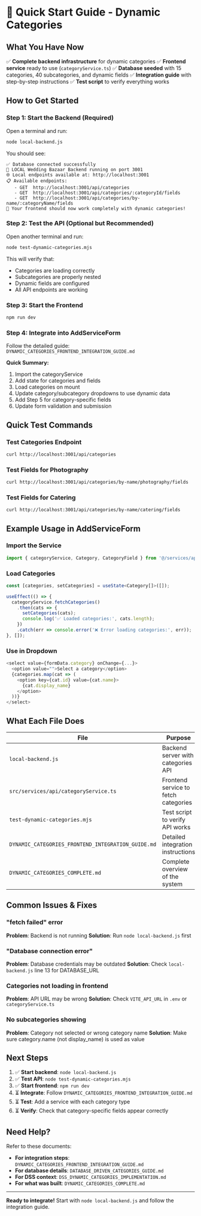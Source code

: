 # 🚀 Quick Start Guide - Dynamic Categories

## What You Have Now

✅ **Complete backend infrastructure** for dynamic categories
✅ **Frontend service** ready to use (`categoryService.ts`)
✅ **Database seeded** with 15 categories, 40 subcategories, and dynamic fields
✅ **Integration guide** with step-by-step instructions
✅ **Test script** to verify everything works

## How to Get Started

### Step 1: Start the Backend (Required)

Open a terminal and run:
```bash
node local-backend.js
```

You should see:
```
✅ Database connected successfully
🎯 LOCAL Wedding Bazaar Backend running on port 3001
🌐 Local endpoints available at: http://localhost:3001
📋 Available endpoints:
   - GET  http://localhost:3001/api/categories
   - GET  http://localhost:3001/api/categories/:categoryId/fields
   - GET  http://localhost:3001/api/categories/by-name/:categoryName/fields
🚀 Your frontend should now work completely with dynamic categories!
```

### Step 2: Test the API (Optional but Recommended)

Open another terminal and run:
```bash
node test-dynamic-categories.mjs
```

This will verify that:
- Categories are loading correctly
- Subcategories are properly nested
- Dynamic fields are configured
- All API endpoints are working

### Step 3: Start the Frontend

```bash
npm run dev
```

### Step 4: Integrate into AddServiceForm

Follow the detailed guide: `DYNAMIC_CATEGORIES_FRONTEND_INTEGRATION_GUIDE.md`

**Quick Summary:**
1. Import the categoryService
2. Add state for categories and fields
3. Load categories on mount
4. Update category/subcategory dropdowns to use dynamic data
5. Add Step 5 for category-specific fields
6. Update form validation and submission

## Quick Test Commands

### Test Categories Endpoint
```bash
curl http://localhost:3001/api/categories
```

### Test Fields for Photography
```bash
curl http://localhost:3001/api/categories/by-name/photography/fields
```

### Test Fields for Catering
```bash
curl http://localhost:3001/api/categories/by-name/catering/fields
```

## Example Usage in AddServiceForm

### Import the Service
```typescript
import { categoryService, Category, CategoryField } from '@/services/api/categoryService';
```

### Load Categories
```typescript
const [categories, setCategories] = useState<Category[]>([]);

useEffect(() => {
  categoryService.fetchCategories()
    .then(cats => {
      setCategories(cats);
      console.log('✅ Loaded categories:', cats.length);
    })
    .catch(err => console.error('❌ Error loading categories:', err));
}, []);
```

### Use in Dropdown
```typescript
<select value={formData.category} onChange={...}>
  <option value="">Select a category</option>
  {categories.map(cat => (
    <option key={cat.id} value={cat.name}>
      {cat.display_name}
    </option>
  ))}
</select>
```

## What Each File Does

| File | Purpose |
|------|---------|
| `local-backend.js` | Backend server with categories API |
| `src/services/api/categoryService.ts` | Frontend service to fetch categories |
| `test-dynamic-categories.mjs` | Test script to verify API works |
| `DYNAMIC_CATEGORIES_FRONTEND_INTEGRATION_GUIDE.md` | Detailed integration instructions |
| `DYNAMIC_CATEGORIES_COMPLETE.md` | Complete overview of the system |

## Common Issues & Fixes

### "fetch failed" error
**Problem**: Backend is not running
**Solution**: Run `node local-backend.js` first

### "Database connection error"
**Problem**: Database credentials may be outdated
**Solution**: Check `local-backend.js` line 13 for DATABASE_URL

### Categories not loading in frontend
**Problem**: API URL may be wrong
**Solution**: Check `VITE_API_URL` in `.env` or `categoryService.ts`

### No subcategories showing
**Problem**: Category not selected or wrong category name
**Solution**: Make sure category.name (not display_name) is used as value

## Next Steps

1. ✅ **Start backend**: `node local-backend.js` 
2. ✅ **Test API**: `node test-dynamic-categories.mjs`
3. ✅ **Start frontend**: `npm run dev`
4. ⏳ **Integrate**: Follow `DYNAMIC_CATEGORIES_FRONTEND_INTEGRATION_GUIDE.md`
5. ⏳ **Test**: Add a service with each category type
6. ⏳ **Verify**: Check that category-specific fields appear correctly

## Need Help?

Refer to these documents:
- **For integration steps**: `DYNAMIC_CATEGORIES_FRONTEND_INTEGRATION_GUIDE.md`
- **For database details**: `DATABASE_DRIVEN_CATEGORIES_GUIDE.md`
- **For DSS context**: `DSS_DYNAMIC_CATEGORIES_IMPLEMENTATION.md`
- **For what was built**: `DYNAMIC_CATEGORIES_COMPLETE.md`

---

**Ready to integrate!** Start with `node local-backend.js` and follow the integration guide.
